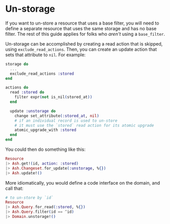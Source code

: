 # Un-storage

If you want to un-store a resource that uses a base filter, you will need to define a separate resource that uses the same storage and has no base filter. The rest of this guide applies for folks who _aren't_ using a `base_filter`.

Un-storage can be accomplished by creating a read action that is skipped, using `exclude_read_actions`. Then, you can create an update action that sets that attribute to `nil`. For example:

```elixir
storage do
  ...
  exclude_read_actions :stored
end

actions do
  read :stored do
    filter expr(not is_nil(stored_at))
  end

  update :unstorage do
    change set_attribute(:stored_at, nil)
    # if an individual record is used to un-store
    # it must use the `stored` read action for its atomic upgrade
    atomic_upgrade_with :stored
  end
end
```

You could then do something like this:

```elixir
Resource
|> Ash.get!(id, action: :stored)
|> Ash.Changeset.for_update(:unstorage, %{})
|> Ash.update!()
```

More idiomatically, you would define a code interface on the domain, and call that:

```elixir
# to un-store by `id`
Resource
|> Ash.Query.for_read(:stored, %{})
|> Ash.Query.filter(id == ^id)
|> Domain.unstorage!()
